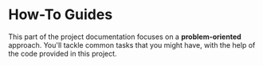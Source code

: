 # How-To Guides

This part of the project documentation focuses on a
**problem-oriented** approach. You'll tackle common
tasks that you might have, with the help of the code
provided in this project.

